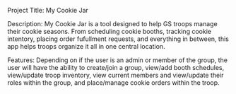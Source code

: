 Project Title: My Cookie Jar

Description: 
My Cookie Jar is a tool designed to help GS troops manage their cookie seasons. From scheduling cookie booths, tracking cookie intentory, placing order fufullment requests, and everything in between, this app helps troops organize it all in one central location.

Features: 
Depending on if the user is an admin or member of the group, the user will have the ability to create/join a group, view/add booth schedules, view/update troop inventory, view current members and view/update their roles within the group, and place/manage cookie orders within the troop. 
